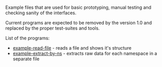 Example files that are used for basic prototyping, manual testing
and checking sanity of the interfaces.

Current programs are expected to be removed by the version 1.0
and replaced by the proper test-suites and tools.

List of the programs:
  - [example-read-file](./read-file) - reads a file and shows it's structure
  - [example-extract-by-ns](./extract-by-ns/) - extracts raw data for each namespace in a separate file

